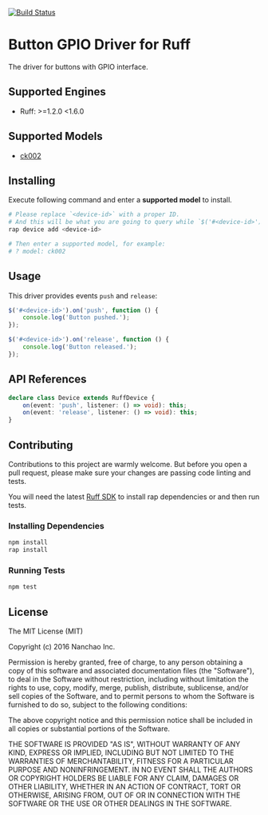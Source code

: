 [![Build Status](https://travis-ci.org/ruff-drivers/button-gpio.svg)](https://travis-ci.org/ruff-drivers/button-gpio)

# Button GPIO Driver for Ruff

The driver for buttons with GPIO interface.

## Supported Engines

* Ruff: >=1.2.0 <1.6.0

## Supported Models

- [ck002](https://rap.ruff.io/devices/ck002)

## Installing

Execute following command and enter a **supported model** to install.

```sh
# Please replace `<device-id>` with a proper ID.
# And this will be what you are going to query while `$('#<device-id>')`.
rap device add <device-id>

# Then enter a supported model, for example:
# ? model: ck002
```

## Usage

This driver provides events `push` and `release`:

```js
$('#<device-id>').on('push', function () {
    console.log('Button pushed.');
});

$('#<device-id>').on('release', function () {
    console.log('Button released.');
});
```

## API References

```ts
declare class Device extends RuffDevice {
    on(event: 'push', listener: () => void): this;
    on(event: 'release', listener: () => void): this;
}
```

## Contributing

Contributions to this project are warmly welcome. But before you open a pull request, please make sure your changes are passing code linting and tests.

You will need the latest [Ruff SDK](https://ruff.io/) to install rap dependencies or and then run tests.

### Installing Dependencies

```sh
npm install
rap install
```

### Running Tests

```sh
npm test
```

## License

The MIT License (MIT)

Copyright (c) 2016 Nanchao Inc.

Permission is hereby granted, free of charge, to any person obtaining a copy of this software and associated documentation files (the "Software"), to deal in the Software without restriction, including without limitation the rights to use, copy, modify, merge, publish, distribute, sublicense, and/or sell copies of the Software, and to permit persons to whom the Software is furnished to do so, subject to the following conditions:

The above copyright notice and this permission notice shall be included in all copies or substantial portions of the Software.

THE SOFTWARE IS PROVIDED "AS IS", WITHOUT WARRANTY OF ANY KIND, EXPRESS OR IMPLIED, INCLUDING BUT NOT LIMITED TO THE WARRANTIES OF MERCHANTABILITY, FITNESS FOR A PARTICULAR PURPOSE AND NONINFRINGEMENT. IN NO EVENT SHALL THE AUTHORS OR COPYRIGHT HOLDERS BE LIABLE FOR ANY CLAIM, DAMAGES OR OTHER LIABILITY, WHETHER IN AN ACTION OF CONTRACT, TORT OR OTHERWISE, ARISING FROM, OUT OF OR IN CONNECTION WITH THE SOFTWARE OR THE USE OR OTHER DEALINGS IN THE SOFTWARE.
